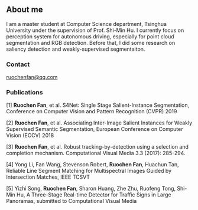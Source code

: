 ## About me

I am a master student at Computer Science department, Tsinghua University under the supervision of Prof. Shi-Min Hu. I currently focus on perception system for autonomous driving, especially for point cloud segmentation and RGB detection. Before that, I did some research on saliency detection and weakly-supervised segmentaiton.

### Contact

ruochenfan@qq.com

### Publications

\[1\] **Ruochen Fan**, et al. S4Net: Single Stage Salient-Instance Segmentation, Conference on Computer Vision and Pattern Recognition (CVPR) 2019

\[2\] **Ruochen Fan**, et al. Associating Inter-Image Salient Instances for Weakly Supervised Semantic Segmentation, European Conference on Computer Vision (ECCV) 2018

\[3\] **Ruochen Fan**, et al. Robust tracking-by-detection using a selection and completion mechanism. Computational Visual Media 3.3 (2017): 285-294.

\[4\] Yong Li, Fan Wang, Stevenson Robert, **Ruochen Fan**, Huachun Tan, Reliable Line Segment Matching for Multispectral Images
Guided by Intersection Matches, IEEE TCSVT

\[5\] Yizhi Song, **Ruochen Fan**, Sharon Huang, Zhe Zhu, Ruofeng Tong, Shi-Min Hu, A Three-Stage Real-time Detector for Traffic Signs in Large Panoramas, submitted to Computational Visual Media
